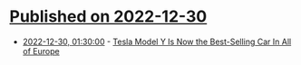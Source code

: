 # [Published on 2022-12-30](index.md)

* [2022-12-30, 01:30:00](https://tech.slashdot.org/story/22/12/29/2223208/tesla-model-y-is-now-the-best-selling-car-in-all-of-europe?utm_source=rss1.0mainlinkanon&utm_medium=feed) - [Tesla Model Y Is Now the Best-Selling Car In All of Europe](https://tech.slashdot.org/story/22/12/29/2223208/tesla-model-y-is-now-the-best-selling-car-in-all-of-europe?utm_source=rss1.0mainlinkanon&utm_medium=feed)
